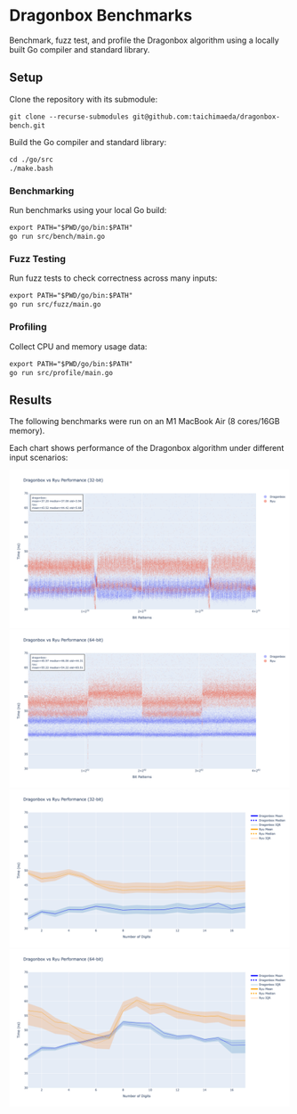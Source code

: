 # Dragonbox Benchmarks

Benchmark, fuzz test, and profile the Dragonbox algorithm using a locally built Go compiler and standard library.

## Setup

Clone the repository with its submodule:

```console
git clone --recurse-submodules git@github.com:taichimaeda/dragonbox-bench.git
```

Build the Go compiler and standard library:

```console
cd ./go/src
./make.bash
```

### Benchmarking

Run benchmarks using your local Go build:

```console
export PATH="$PWD/go/bin:$PATH"
go run src/bench/main.go
```

### Fuzz Testing

Run fuzz tests to check correctness across many inputs:

```console
export PATH="$PWD/go/bin:$PATH"
go run src/fuzz/main.go
```

### Profiling

Collect CPU and memory usage data:

```console
export PATH="$PWD/go/bin:$PATH"
go run src/profile/main.go
```

## Results

The following benchmarks were run on an M1 MacBook Air (8 cores/16GB memory). 

Each chart shows performance of the Dragonbox algorithm under different input scenarios:

![](./src/bench/random_bits32.png)  
![](./src/bench/random_bits64.png)  
![](./src/bench/random_digits32.png)  
![](./src/bench/random_digits64.png)
